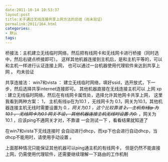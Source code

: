 ```yaml
---
date:2011-10-14 10:53:37
layout:post
title:关于通过无线连接共享上网方法的总结（尚未验证）
permalink:2011/164.html
categories:
- 默认
tags:
---
```



桥接法：主机建立无线临时网络，然后把有线网卡和无线网卡进行桥接（同时选中，然后右键点桥接即可）。 这样其他机器连接到主机后，是和主机平等的，可以和主机一样进行认证连接上网， 也可以通过一台机器使用代理软件来达到共享上网 。 均未验证

共享连接法： win7和vista ： 建立无线临时网络，填好ssid，选开放式，下一步，然后选择共享internet连接即可。 其他机器直接在无线连接主机可以 上网
             xp :  建立无线临时网络，然后在有线网卡属性处，选择允许其他网卡共享上网， 
                  这里我看到两种方案： 1， 主机有线ip在为10.1 ，无线网卡为 0.1，网关为10.1，其他机器连接主机无线时需要设置为 0.*，网关为0.1 ，这个比较靠谱
                                      <del datetime="2011-10-17T01:18:47+00:00"> 2， 主机有线ip 为10.1 ， 无线网卡为0.1 网关不设， 其他机器连接主机无线时设置 为0.* ，网关为10.1 ，应该ping不通网关才对，不靠谱</del>
一会测试一下 ，看看结果就知道了

在win7和vista下无线连接时 会自动进行dhcp，而xp下也会进行自动dhcp，当dhcp不能用时，请使用手动设置 。 

上面那种情况只能保证其他机器可以ping通主机的有线网卡， 但是仍然不能直接上网，仍需使用代理软件，还需要继续理解一下路由的工作机制
                      
